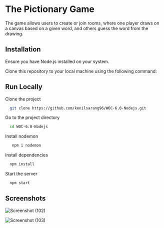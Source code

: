 
# The Pictionary Game

The game allows users to create or join rooms, where one player draws on a canvas based on a given word, and others guess the word from the drawing.



## Installation
Ensure you have Node.js installed on your system.

Clone this repository to your local machine using the following command:


## Run Locally

Clone the project

```bash
  git clone https://github.com/kenilsarang96/WOC-6.0-Nodejs.git
```

Go to the project directory

```bash
  cd WOC-6.0-Nodejs
```
Install nodemon

```bash
   npm i nodemon
```

Install dependencies

```bash
  npm install
```

Start the server

```bash
  npm start
```
## Screenshots
![Screenshot (102)](https://github.com/kenilsarang96/WOC-6.0-Nodejs/assets/119804321/71ec9c86-dec5-4b09-97a2-2b137590b352)

![Screenshot (103)](https://github.com/kenilsarang96/WOC-6.0-Nodejs/assets/119804321/394dab68-1eff-4026-8901-2436d4b9424a)
